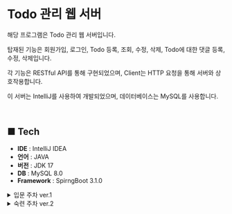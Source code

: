 # Todo 관리 웹 서버
해당 프로그램은 Todo 관리 웹 서버입니다. <br>

탑재된 기능은 회원가입, 로그인, Todo 등록, 조회, 수정, 삭제, Todo에 대한 댓글 등록, 수정, 삭제입니다.

각 기능은 RESTful API를 통해 구현되었으며, Client는 HTTP 요청을 통해 서버와 상호작용합니다.

이 서버는 IntelliJ를 사용하여 개발되었으며, 데이터베이스는 MySQL를 사용합니다.

<br>

## ■ Tech
- **IDE** : IntelliJ IDEA
- **언어** : JAVA
- **버전** : JDK 17
- **DB** : MySQL 8.0
- **Framework** : SpirngBoot 3.1.0

<details>
<summary>입문 주차 ver.1</summary>

## ■ Feature
1. **Todo 등록**
    - 사용자는 제목, 내용, 담당자, 비밀번호를 입력하여 Todo를 등록할 수 있습니다.
    - 생성된 Todo 정보는 비밀번호를 제외하고 반환되어, 정상 등록 처리된 것을 확인할 수 있습니다.
2. **Todo 조회**
   - 사용자는 특정 Todo를 선택하여 상세 내용을 조회할 수 있습니다.
   - 사용자는 전체 Todo 목록을 조회할 수 있습니다. 조회 형태는 작성일을 기준으로 내림차순으로 정렬되어 최근 등록 내역부터 확인 할 수 있습니다.
3. **Todo 수정**
    - 사용자는 특정 Todo의 제목, 내용, 담당자를 수정할 수 있습니다.
    - 수정 간 비밀번호를 필요로 하며 DB 데이터와 일치한 경우에만 수정을 허용합니다.
4. **Todo 삭제**
    - 사용자는 특정 Todo를 삭제할 수 있습니다.
    - 삭제 간 비밀번호를 필요로 하며 DB 데이터와 일치한 경우에만 삭제를 허용합니다.



## ■ Use Case Diagram
<img src="https://teamsparta.notion.site/image/https%3A%2F%2Fprod-files-secure.s3.us-west-2.amazonaws.com%2F83c75a39-3aba-4ba4-a792-7aefe4b07895%2Fbc57b41f-4c0b-4714-9d3b-aa12909f0f56%2FUntitled.png?table=block&id=3bc7ad52-0a2a-4cc2-9f30-ec48717b9814&spaceId=83c75a39-3aba-4ba4-a792-7aefe4b07895&width=960&userId=&cache=v2">

## ■ ERD
<img src="https://teamsparta.notion.site/image/https%3A%2F%2Fprod-files-secure.s3.us-west-2.amazonaws.com%2F83c75a39-3aba-4ba4-a792-7aefe4b07895%2Feb7a5f14-bc48-42c0-821e-8d2fc3edeaa5%2F%25EC%258A%25A4%25ED%2581%25AC%25EB%25A6%25B0%25EC%2583%25B7_2024-05-17_101208.png?table=block&id=785ee4aa-1584-46a9-bbef-3af43663f6f2&spaceId=83c75a39-3aba-4ba4-a792-7aefe4b07895&width=930&userId=&cache=v2">

## ■ API 명세서
<img src="https://www.notion.so/image/https%3A%2F%2Fprod-files-secure.s3.us-west-2.amazonaws.com%2F83c75a39-3aba-4ba4-a792-7aefe4b07895%2Fb79426fd-1e8d-4e04-9d14-1242be1166ae%2F%25EC%258A%25A4%25ED%2581%25AC%25EB%25A6%25B0%25EC%2583%25B7_2024-05-17_112010.png?table=block&id=5b00f43c-10f2-424c-8461-a2f9f4e6010d&spaceId=83c75a39-3aba-4ba4-a792-7aefe4b07895&width=2000&userId=81832d12-bc15-4ae9-a090-4b1b1ca1bbe6&cache=v2">
</details>

<details>
<summary>숙련 주차 ver.2</summary>

## ■ Feature
1. **회원가입**
    - 사용자는 사용자 이름과 비밀번호, 별명을 입력하여 회원가입할 수 있습니다.
    - 생성된 회원정보는 DB에 저장되며 비밀번호는 암호화되지 않습니다.
2. **로그인**
    - 사용자는 회원가입에 사용된 사용자 이름과 비밀번호를 입력하여 로그인할 수 있습니다.
    - 로그인이 정상 처리되면 JWT에 사용자 이름과 권한 정보를 저장하여 Http Header를 통해 발행합니다.
    - JWT 토큰은 로그인 후 서비스 이용 간 회원/비회원 검증을 위해 사용됩니다.
3. **Todo 등록**
    - JWT를 소유하고 있는 사용자는 제목, 내용를 입력하여 Todo를 등록할 수 있습니다.
    - JWT를 미소유하고 있는 사용자는 로그인을 요청 받습니다.
    - 등록 간 JWT를 확인하여 사용자의 정보를 자동으로 Todo 정보에 대입합니다.
    - 생성된 Todo 정보는 비밀번호를 제외하고 반환되어, 정상 등록 처리된 것을 확인할 수 있습니다.
4. **Todo 조회**
    - 조회는 회원/비회원을 구분하지 않고 누구나 가능합니다.
    - 사용자는 특정 Todo를 선택하여 상세 내용을 조회할 수 있습니다.
    - 사용자는 전체 Todo 목록을 조회할 수 있습니다. 조회 형태는 작성일을 기준으로 내림차순으로 정렬되어 최근 등록 내역부터 확인 할 수 있습니다.
5. **Todo 수정**
    - JWT를 소유하고 있는 사용자는 직접 작성한 Todo의 제목, 내용를 수정할 수 있습니다.
    - 수정 간 JWT를 확인하여 Todo의 사용자 정보와 일치한 경우에만 수정을 허용합니다.
6. **Todo 삭제**
    - JWT를 소유하고 있는 사용자는 직접 작성한 Todo를 삭제할 수 있습니다.
    - 삭제 간 JWT를 확인하여 Todo의 사용자 정보와 일치한 경우에만 삭제를 허용합니다.
7. **Comment 등록**
    - JWT를 소유하고 있는 사용자는 등록되어 있는 Todo에 대해 댓글을 등록할 수 있습니다.
    - JWT를 미소유하고 있는 사용자는 로그인을 요청 받습니다.
    - 등록 간 JWT를 확인하여 사용자 정보를 자동으로 Comment 정보에 대입합니다.
    - 등록된 Comment 정보는 자동으로 반환되어 정상 등록 처리된 것을 확인할 수 있습니다.
8. **Comment 수정**
    - JWT를 소유하고 있는 사용자는 직접 작성한 Comment에 대해 댓글을 수정할 수 있습니다.
    - 수정 간 JWT를 확인하여 Comment의 사용자 정보와 일치한 경우에만 수정을 허용합니다.
9. **Comment 삭제**
    - JWT를 소유하고 있는 사용자는 직접 작성한 Comment를 삭제할 수 있습니다.
    - 삭제 간 JWT를 확인하여 Comment의 사용자 정보와 일치한 경우에만 삭제를 허용합니다.




## ■ Use Case Diagram
<img src="https://www.notion.so/image/https%3A%2F%2Fprod-files-secure.s3.us-west-2.amazonaws.com%2F83c75a39-3aba-4ba4-a792-7aefe4b07895%2F8fa63813-e153-4158-8b07-e667fee25fa9%2FUntitled.png?table=block&id=658696bb-c0cd-4859-9aad-b667dc6fa08e&spaceId=83c75a39-3aba-4ba4-a792-7aefe4b07895&width=1060&userId=81832d12-bc15-4ae9-a090-4b1b1ca1bbe6&cache=v2">

## ■ ERD
<img src="https://www.notion.so/image/https%3A%2F%2Fprod-files-secure.s3.us-west-2.amazonaws.com%2F83c75a39-3aba-4ba4-a792-7aefe4b07895%2F5883d5d1-18f6-453c-bf14-6d2d417f7fbf%2FUntitled.png?table=block&id=05107942-1a0e-4f69-8415-5d668b14375e&spaceId=83c75a39-3aba-4ba4-a792-7aefe4b07895&width=2000&userId=81832d12-bc15-4ae9-a090-4b1b1ca1bbe6&cache=v2">

## ■ API 명세서
<img src="https://www.notion.so/image/https%3A%2F%2Fprod-files-secure.s3.us-west-2.amazonaws.com%2F83c75a39-3aba-4ba4-a792-7aefe4b07895%2Fa48f8ead-fdec-4286-85d0-cfbc01eb2fdd%2FUntitled.jpeg?table=block&id=e09f3550-0e9a-4629-a0df-b58f745eb487&spaceId=83c75a39-3aba-4ba4-a792-7aefe4b07895&width=2000&userId=81832d12-bc15-4ae9-a090-4b1b1ca1bbe6&cache=v2">
</details>
